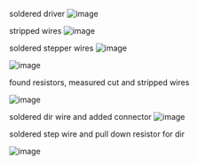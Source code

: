 soldered driver
![image](https://github.com/user-attachments/assets/7f3bf35d-7b34-4afd-8577-59aa303c9a38)

stripped wires
![image](https://github.com/user-attachments/assets/3c64bcf3-e71c-4aa5-a34a-85c8656fb540)

soldered stepper wires
![image](https://github.com/user-attachments/assets/06a23d3e-8523-493b-b1d2-ebab83ec670a)

![image](https://github.com/user-attachments/assets/876a9d77-77c7-4a6c-8b9f-97dea2919c9c)

found resistors, measured cut and stripped wires

![image](https://github.com/user-attachments/assets/3d03164d-5ea3-4664-9232-21035a3a8b2e)

soldered dir wire and added connector
![image](https://github.com/user-attachments/assets/b0486e0d-fd07-48b3-991d-de569d52e757)

soldered step wire and pull down resistor for dir

![image](https://github.com/user-attachments/assets/3e9e450e-75c5-4432-841e-3dfd49d61536)
